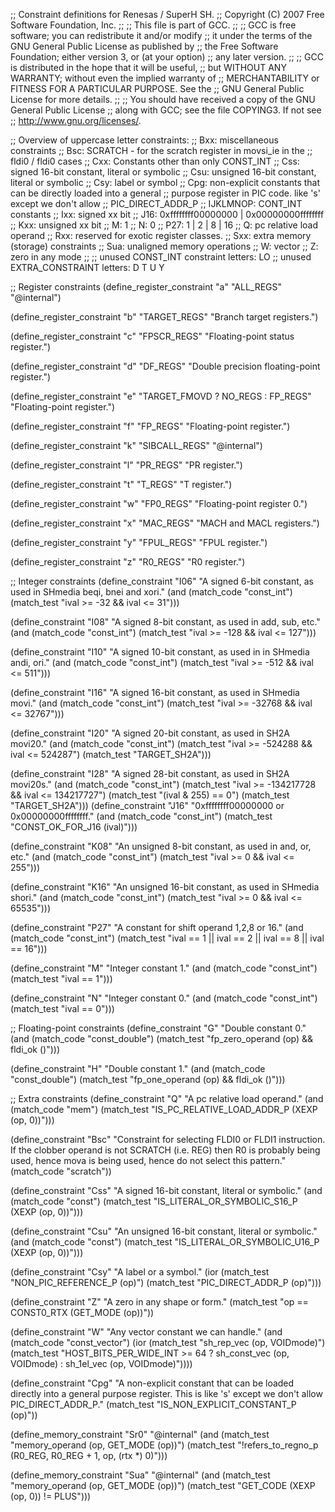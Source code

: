 ;; Constraint definitions for Renesas / SuperH SH.
;; Copyright (C) 2007 Free Software Foundation, Inc.
;;
;; This file is part of GCC.
;;
;; GCC is free software; you can redistribute it and/or modify
;; it under the terms of the GNU General Public License as published by
;; the Free Software Foundation; either version 3, or (at your option)
;; any later version.
;;
;; GCC is distributed in the hope that it will be useful,
;; but WITHOUT ANY WARRANTY; without even the implied warranty of
;; MERCHANTABILITY or FITNESS FOR A PARTICULAR PURPOSE.  See the
;; GNU General Public License for more details.
;;
;; You should have received a copy of the GNU General Public License
;; along with GCC; see the file COPYING3.  If not see
;; <http://www.gnu.org/licenses/>.

;; Overview of uppercase letter constraints:
;; Bxx: miscellaneous constraints
;;  Bsc: SCRATCH - for the scratch register in movsi_ie in the
;;       fldi0 / fldi0 cases
;; Cxx: Constants other than only CONST_INT
;;  Css: signed 16-bit constant, literal or symbolic
;;  Csu: unsigned 16-bit constant, literal or symbolic
;;  Csy: label or symbol
;;  Cpg: non-explicit constants that can be directly loaded into a general
;;       purpose register in PIC code.  like 's' except we don't allow
;;       PIC_DIRECT_ADDR_P
;; IJKLMNOP: CONT_INT constants
;;  Ixx: signed xx bit
;;  J16: 0xffffffff00000000 | 0x00000000ffffffff
;;  Kxx: unsigned xx bit
;;  M: 1
;;  N: 0
;;  P27: 1 | 2 | 8 | 16
;; Q: pc relative load operand
;; Rxx: reserved for exotic register classes.
;; Sxx: extra memory (storage) constraints
;;  Sua: unaligned memory operations
;; W: vector
;; Z: zero in any mode
;;
;; unused CONST_INT constraint letters: LO
;; unused EXTRA_CONSTRAINT letters: D T U Y

;; Register constraints
(define_register_constraint "a" "ALL_REGS"
  "@internal")

(define_register_constraint "b" "TARGET_REGS"
  "Branch target registers.")

(define_register_constraint "c" "FPSCR_REGS"
  "Floating-point status register.")

(define_register_constraint "d" "DF_REGS"
  "Double precision floating-point register.")

(define_register_constraint "e" "TARGET_FMOVD ? NO_REGS : FP_REGS"
  "Floating-point register.")

(define_register_constraint "f" "FP_REGS"
  "Floating-point register.")

(define_register_constraint "k" "SIBCALL_REGS"
  "@internal")

(define_register_constraint "l" "PR_REGS"
  "PR register.")

(define_register_constraint "t" "T_REGS"
  "T register.")

(define_register_constraint "w" "FP0_REGS"
  "Floating-point register 0.")

(define_register_constraint "x" "MAC_REGS"
  "MACH and MACL registers.")

(define_register_constraint "y" "FPUL_REGS"
  "FPUL register.")

(define_register_constraint "z" "R0_REGS"
  "R0 register.")

;; Integer constraints
(define_constraint "I06"
  "A signed 6-bit constant, as used in SHmedia beqi, bnei and xori."
  (and (match_code "const_int")
       (match_test "ival >= -32 && ival <= 31")))

(define_constraint "I08"
  "A signed 8-bit constant, as used in add, sub, etc."
  (and (match_code "const_int")
       (match_test "ival >= -128 && ival <= 127")))

(define_constraint "I10"
  "A signed 10-bit constant, as used in in SHmedia andi, ori."
  (and (match_code "const_int")
       (match_test "ival >= -512 && ival <= 511")))

(define_constraint "I16"
  "A signed 16-bit constant, as used in SHmedia movi."
  (and (match_code "const_int")
       (match_test "ival >= -32768 && ival <= 32767")))

(define_constraint "I20"
  "A signed 20-bit constant, as used in SH2A movi20."
  (and (match_code "const_int")
       (match_test "ival >= -524288 && ival <= 524287")
       (match_test "TARGET_SH2A")))

(define_constraint "I28"
  "A signed 28-bit constant, as used in SH2A movi20s."
  (and (match_code "const_int")
       (match_test "ival >=  -134217728 && ival <= 134217727")
       (match_test "(ival & 255) == 0")
       (match_test "TARGET_SH2A")))
(define_constraint "J16"
  "0xffffffff00000000 or 0x00000000ffffffff."
  (and (match_code "const_int")
       (match_test "CONST_OK_FOR_J16 (ival)")))

(define_constraint "K08"
  "An unsigned 8-bit constant, as used in and, or, etc."
  (and (match_code "const_int")
       (match_test "ival >= 0 && ival <= 255")))
 
(define_constraint "K16"
  "An unsigned 16-bit constant, as used in SHmedia shori."
  (and (match_code "const_int")
       (match_test "ival >= 0 && ival <= 65535")))
 
(define_constraint "P27"
  "A constant for shift operand 1,2,8 or 16."
  (and (match_code "const_int")
       (match_test "ival == 1 || ival == 2 || ival == 8 || ival == 16")))

(define_constraint "M"
  "Integer constant 1."
  (and (match_code "const_int")
       (match_test "ival == 1")))

(define_constraint "N"
  "Integer constant 0."
  (and (match_code "const_int")
       (match_test "ival == 0")))

;; Floating-point constraints
(define_constraint "G"
  "Double constant 0."
  (and (match_code "const_double")
       (match_test "fp_zero_operand (op) && fldi_ok ()")))

(define_constraint "H"
  "Double constant 1."
  (and (match_code "const_double")
       (match_test "fp_one_operand (op) && fldi_ok ()")))

;; Extra constraints
(define_constraint "Q"
  "A pc relative load operand."
  (and (match_code "mem")
       (match_test "IS_PC_RELATIVE_LOAD_ADDR_P (XEXP (op, 0))")))

(define_constraint "Bsc"
  "Constraint for selecting FLDI0 or FLDI1 instruction.  If the clobber
   operand is not SCRATCH (i.e. REG) then R0 is probably being used,
   hence mova is being used, hence do not select this pattern."
  (match_code "scratch"))

(define_constraint "Css"
  "A signed 16-bit constant, literal or symbolic."
  (and (match_code "const")
       (match_test "IS_LITERAL_OR_SYMBOLIC_S16_P (XEXP (op, 0))")))

(define_constraint "Csu"
  "An unsigned 16-bit constant, literal or symbolic."
  (and (match_code "const")
       (match_test "IS_LITERAL_OR_SYMBOLIC_U16_P (XEXP (op, 0))")))

(define_constraint "Csy"
  "A label or a symbol."
  (ior (match_test "NON_PIC_REFERENCE_P (op)")
       (match_test "PIC_DIRECT_ADDR_P (op)")))

(define_constraint "Z"
  "A zero in any shape or form."
  (match_test "op == CONST0_RTX (GET_MODE (op))"))

(define_constraint "W"
  "Any vector constant we can handle."
  (and (match_code "const_vector")
       (ior (match_test "sh_rep_vec (op, VOIDmode)")
	    (match_test "HOST_BITS_PER_WIDE_INT >= 64
			 ? sh_const_vec (op, VOIDmode)
			 : sh_1el_vec (op, VOIDmode)"))))

(define_constraint "Cpg"
  "A non-explicit constant that can be loaded directly into a general
   purpose register.  This is like 's' except we don't allow
   PIC_DIRECT_ADDR_P."
  (match_test "IS_NON_EXPLICIT_CONSTANT_P (op)"))

(define_memory_constraint "Sr0"
  "@internal"
  (and (match_test "memory_operand (op, GET_MODE (op))")
       (match_test "!refers_to_regno_p (R0_REG, R0_REG + 1, op, (rtx *) 0)")))

(define_memory_constraint "Sua"
  "@internal"
  (and (match_test "memory_operand (op, GET_MODE (op))")
       (match_test "GET_CODE (XEXP (op, 0)) != PLUS")))
